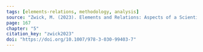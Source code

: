 ```yaml
---
tags: [elements-relations, methodology, analysis]
source: "Zwick, M. (2023). Elements and Relations: Aspects of a Scientific Metaphysics (Vol. 35). Springer International Publishing."
page: 167
chapter: "5"
citation_key: "zwick2023"
doi: "https://doi.org/10.1007/978-3-030-99403-7"
---
```


